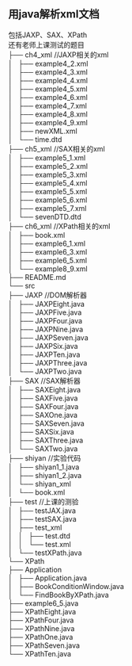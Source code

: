 ## 用java解析xml文档
包括JAXP、SAX、XPath  
还有老师上课测试的题目  
		├── ch4_xml //JAXP相关的xml  
		│   ├── example4_2.xml  
		│   ├── example4_3.xml  
		│   ├── example4_4.xml  
		│   ├── example4_5.xml  
		│   ├── example4_6.xml  
		│   ├── example4_7.xml  
		│   ├── example4_8.xml  
		│   ├── example4_9.xml  
		│   ├── newXML.xml  
		│   └── time.dtd  
		├── ch5_xml //SAX相关的xml  
		│   ├── example5_1.xml  
		│   ├── example5_2.xml  
		│   ├── example5_3.xml  
		│   ├── example5_4.xml  
		│   ├── example5_5.xml  
		│   ├── example5_6.xml  
		│   ├── example5_7.xml  
		│   └── sevenDTD.dtd  
		├── ch6_xml //XPath相关的xml  
		│   ├── book.xml  
		│   ├── example6_1.xml  
		│   ├── example6_3.xml  
		│   ├── example6_5.xml  
		│   └── example8_9.xml    
		├── README.md  
		└── src  
		    ├── JAXP //DOM解析器   
		    │   ├── JAXPEight.java  
		    │   ├── JAXPFive.java  
		    │   ├── JAXPFour.java  
		    │   ├── JAXPNine.java  
		    │   ├── JAXPSeven.java  
		    │   ├── JAXPSix.java  
		    │   ├── JAXPTen.java  
		    │   ├── JAXPThree.java  
		    │   └── JAXPTwo.java  
		    ├── SAX //SAX解析器  
		    │   ├── SAXEight.java  
		    │   ├── SAXFive.java  
		    │   ├── SAXFour.java  
		    │   ├── SAXOne.java  
		    │   ├── SAXSeven.java  
		    │   ├── SAXSix.java  
		    │   ├── SAXThree.java  
		    │   └── SAXTwo.java  
		    ├── shiyan //实验代码   
		    │   ├── shiyan1_1.java  
		    │   ├── shiyan1_2.java  
		    │   └── shiyan_xml  
		    │       └── book.xml  
		    ├── test //上课的测验  
		    │   ├── testJAX.java  
		    │   ├── testSAX.java  
		    │   ├── test_xml  
		    │   │   ├── test.dtd  
		    │   │   └── test.xml  
		    │   └── testXPath.java  
		    └── XPath  
                ├── Application  
                │   ├── Application.java  
                │   ├── BookConditionWindow.java  
                │   └── FindBookByXPath.java  
                ├── example6_5.java  
                ├── XPathEight.java  
                ├── XPathFour.java  
                ├── XPathNine.java  
                ├── XPathOne.java  
                ├── XPathSeven.java  
                └── XPathTen.java  
 